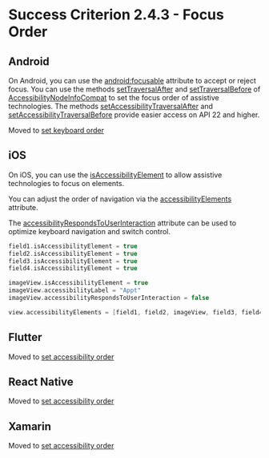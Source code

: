 # Success Criterion 2.4.3 - Focus Order

## Android

On Android, you can use the [android:focusable](https://developer.android.com/reference/android/view/View#attr_android:focusable) attribute to accept or reject focus. You can use the methods [setTraversalAfter](https://developer.android.com/reference/android/view/accessibility/AccessibilityNodeInfo#setTraversalAfter(android.view.View)) and [setTraversalBefore](https://developer.android.com/reference/android/view/accessibility/AccessibilityNodeInfo#setTraversalBefore(android.view.View)) of [AccessibilityNodeInfoCompat](https://developer.android.com/reference/android/view/accessibility/AccessibilityNodeInfo) to set the focus order of assistive technologies. The methods [setAccessibilityTraversalAfter](https://developer.android.com/reference/android/view/View#setAccessibilityTraversalAfter(int)) and [setAccessibilityTraversalBefore](https://developer.android.com/reference/android/view/View#setAccessibilityTraversalBefore(int)) provide easier access on API 22 and higher.

Moved to [set keyboard order](../set-keyboard-order.md)

## iOS

On iOS, you can use the [isAccessibilityElement](https://developer.apple.com/documentation/objectivec/nsobject/1615141-isaccessibilityelement) to allow assistive technologies to focus on elements.

You can adjust the order of navigation via the [accessibilityElements](https://developer.apple.com/documentation/objectivec/nsobject/1615147-accessibilityelements) attribute.

The [accessibilityRespondsToUserInteraction](https://developer.apple.com/documentation/objectivec/nsobject/3043551-accessibilityrespondstouserinter) attribute can be used to optimize keyboard navigation and switch control.

```swift
field1.isAccessibilityElement = true
field2.isAccessibilityElement = true
field3.isAccessibilityElement = true
field4.isAccessibilityElement = true

imageView.isAccessibilityElement = true
imageView.accessibilityLabel = "Appt"
imageView.accessibilityRespondsToUserInteraction = false

view.accessibilityElements = [field1, field2, imageView, field3, field4]
```

## Flutter

Moved to [set accessibility order](../set-accessibility-order.md)

## React Native

Moved to [set accessibility order](../set-accessibility-order.md)

## Xamarin

Moved to [set accessibility order](../set-accessibility-order.md)
